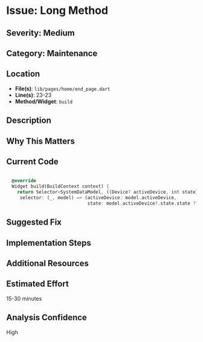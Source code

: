 # Issue: Long Method

## Severity: Medium

## Category: Maintenance

## Location
- **File(s)**: `lib/pages/home/end_page.dart`
- **Line(s)**: 23-23
- **Method/Widget**: `build`

## Description


## Why This Matters


## Current Code
```dart

  @override
  Widget build(BuildContext context) {
    return Selector<SystemDataModel, ({Device? activeDevice, int state})>(
     selector: (_, model) => (activeDevice: model.activeDevice, 
                              state: model.activeDevice?.state.state ?? INIT),
```

## Suggested Fix


## Implementation Steps


## Additional Resources


## Estimated Effort
15-30 minutes

## Analysis Confidence
High
